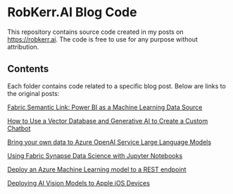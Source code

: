 # RobKerr.AI Blog Code
This repository contains source code created in my posts on https://robkerr.ai. The code is free to use for any purpose without attribution.
## Contents

Each folder contains code related to a specific blog post. Below are links to the original posts:

[Fabric Semantic Link: Power BI as a Machine Learning Data Source](https://robkerr.ai/fabric-semantic-link-power-bi-as-a-machine-learning-data-source/)

[How to Use a Vector Database and Generative AI to Create a Custom Chatbot](https://robkerr.ai/generative-ai-chatbot-grounding-data-vector-text/)

[Bring your own data to Azure OpenAI Service Large Language Models](https://robkerr.ai/azure-openai-bring-your-own-data/)

[Using Fabric Synapse Data Science with Jupyter Notebooks](https://robkerr.ai/using-fabric-data-science-with-jupyter-notebooks/)

[Deploy an Azure Machine Learning model to a REST endpoint](https://robkerr.ai/deploy-azure-machine-learning-model-to-rest/)

[Deploying AI Vision Models to Apple iOS Devices](https://robkerr.ai/export-ai-vision-models-to-ios/)


